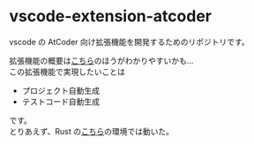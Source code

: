 # vscode-extension-atcoder

vscode の AtCoder 向け拡張機能を開発するためのリポジトリです。

拡張機能の概要は[こちら](/atcoder/README.md)のほうがわかりやすいかも…  
この拡張機能で実現したいことは

- プロジェクト自動生成
- テストコード自動生成

です。  
とりあえず、Rust の[こちら](https://github.com/magurouhiru/vscode-atcoder-rust)の環境では動いた。
